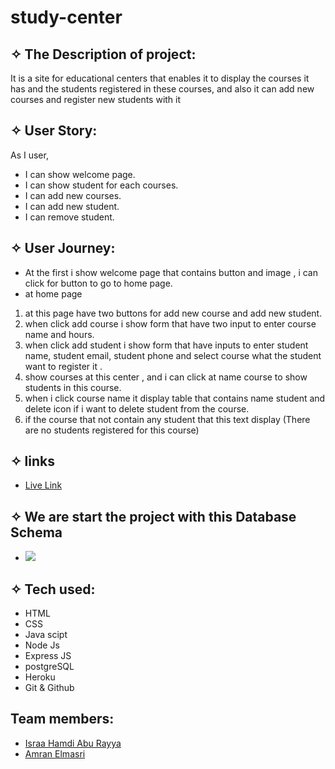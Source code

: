 # study-center


## ✧ The Description of project:
It is a site for educational centers that enables it to display the courses it has and the students registered in these courses, and also it can add new courses and register new students with it
## ✧ User Story:
As I user,
* I can show welcome page.
* I can show student for each courses.
* I can add new courses.
* I can add new student.
* I can remove student.
## ✧ User Journey:
* At the first i show welcome page that contains button and image , i can click  for button to go to home page.
* at home page 
1. at this page  have two buttons for add new course and add new student.
2. when click add course i show form that have two input to enter course name and hours.
3. when click add student i show form that have  inputs to enter student name, student email, student phone and select course what the student  want to register it .
4. show courses at this center , and i can click at name course to show students in this course.
5. when i click course name it  display table that contains name student and delete icon if i want to delete student from the course.
6. if the course that not contain any student that this text display (There are no students registered for this course)
## ✧ links
- [Live Link](https://studycenterdatabase.herokuapp.com/)
## ✧ We are start the project with this Database Schema

- ![](https://i.imgur.com/7sRC3e2.png)


## ✧ Tech used:
- HTML
- CSS
- Java scipt
- Node Js 
- Express JS
- postgreSQL
- Heroku
- Git & Github

## Team members:
* [Israa Hamdi Abu Rayya](https://github.com/IsraaHamdi)
* [Amran Elmasri](https://github.com/amasri88)
